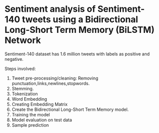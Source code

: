 # Sentiment analysis of Sentiment-140 tweets using a Bidirectional Long-Short Term Memory (BiLSTM) Network ​

Sentiment-140 dataset has 1.6 million tweets with labels as positive and negative.​

Steps involved:

1. Tweet pre-processing/cleaning: Removing punctuation,links,newlines,stopwords.​
2. Stemming.​
3. Tokenization​
4. Word Embedding​
5. Creating Embedding Matrix​
6. Create the Bidirectional Long-Short Term Memory model.​
7. Training the model​
8. Model evaluation on test data​
9. Sample prediction​

